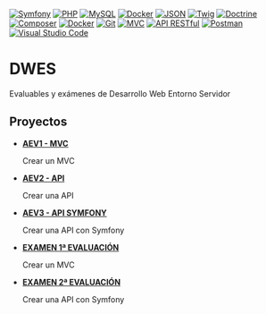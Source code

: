 [![Symfony](https://img.shields.io/badge/Symfony-333333?style=flat&logo=symfony&logoColor=white)](https://symfony.com) 
[![PHP](https://img.shields.io/badge/PHP-777BB4?style=flat&logo=php&logoColor=white)](https://www.php.net) 
[![MySQL](https://img.shields.io/badge/MySQL-4479A1?style=flat&logo=mysql&logoColor=white)](https://www.mysql.com)
[![Docker](https://img.shields.io/badge/Docker-2496ED?style=flat&logo=docker&logoColor=white)](https://www.docker.com)
[![JSON](https://img.shields.io/badge/JSON-000000?style=flat&logo=json&logoColor=white)](https://www.json.org/json-es.html) 
[![Twig](https://img.shields.io/badge/Twig-2B2B2B?style=flat&logo=twig&logoColor=white)](https://twig.symfony.com) 
[![Doctrine](https://img.shields.io/badge/Doctrine-3C873A?style=flat&logo=doctrine&logoColor=white)](https://www.doctrine-project.org) 
[![Composer](https://img.shields.io/badge/Composer-885630?style=flat&logo=composer&logoColor=white)](https://getcomposer.org) 
[![Docker](https://img.shields.io/badge/Docker-2496ED?style=flat&logo=docker&logoColor=white)](https://www.docker.com) 
[![Git](https://img.shields.io/badge/Git-F05032?style=flat&logo=git&logoColor=white)](https://git-scm.com) 
[![MVC](https://img.shields.io/badge/MVC-007396?style=flat&logo=java&logoColor=white)](https://en.wikipedia.org/wiki/Model%E2%80%93view%E2%80%93controller) 
[![API RESTful](https://img.shields.io/badge/API%20RESTful-007396?style=flat&logo=api&logoColor=white)](https://restfulapi.net) 
[![Postman](https://img.shields.io/badge/Postman-FF6C37?style=flat&logo=postman&logoColor=white)](https://www.postman.com) 
[![Visual Studio Code](https://img.shields.io/badge/Visual%20Studio%20Code-007ACC?style=flat&logo=visual-studio-code&logoColor=white)](https://code.visualstudio.com) 
# DWES
Evaluables y exámenes de Desarrollo Web Entorno Servidor

## Proyectos
<ul>
  <li><strong><a href="https://github.com/anapi76/AEV1_creacion_mvc.git">AEV1 - MVC </a></strong></li>
   <p>Crear un MVC</p>
  <li><strong><a href="https://github.com/anapi76/AEV2_API_BAR_JUAN.git">AEV2 - API</a></strong></li>
   <p>Crear una API</p>
  <li><strong><a href="https://github.com/anapi76/AEV3_API_SYMFONY.git">AEV3 - API SYMFONY</a></strong></li>
   <p>Crear una API con Symfony</p>
  <li><strong><a href="https://github.com/anapi76/examen_web_matematicas.git">EXAMEN 1ª EVALUACIÓN</a></strong></li>
   <p>Crear un MVC</p>
   <li><strong><a href="https://github.com/anapi76/examen_api_users_roles.git">EXAMEN 2ª EVALUACIÓN</a></strong></li>
   <p>Crear una API con Symfony</p>
</ul>
